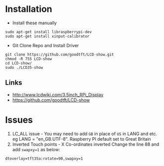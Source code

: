 # Installation


* Install these manually
```
sudo apt-get install libraspberrypi-dev
sudo apt-get install xinput-calibrator

```
* Git Clone Repo and Install Driver
```
git clone https://github.com/goodtft/LCD-show.git
chmod -R 755 LCD-show
cd LCD-show/
sudo ./LCD35-show
```

## Links
* http://www.lcdwiki.com/3.5inch_RPi_Display
* https://github.com/goodtft/LCD-show


# Issues
1. LC_ALL issue - You may need to add `GB` in place of `US` in LANG and etc. eg LANG = "en_GB.UTF-8". Raspberry PI default set to Great Britain
2. Inverted Touch points - X Co-ordinates inverted
Change the line 88 and add `swapxy=1` as below: 
```
dtoverlay=tft35a:rotate=90,swapxy=1
```

